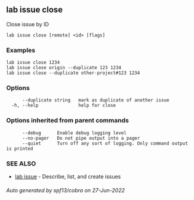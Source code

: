 ## lab issue close

Close issue by ID

```
lab issue close [remote] <id> [flags]
```

### Examples

```
lab issue close 1234
lab issue close origin --duplicate 123 1234
lab issue close --duplicate other-project#123 1234
```

### Options

```
      --duplicate string   mark as duplicate of another issue
  -h, --help               help for close
```

### Options inherited from parent commands

```
      --debug      Enable debug logging level
      --no-pager   Do not pipe output into a pager
      --quiet      Turn off any sort of logging. Only command output is printed
```

### SEE ALSO

* [lab issue](lab_issue.md)	 - Describe, list, and create issues

###### Auto generated by spf13/cobra on 27-Jun-2022
